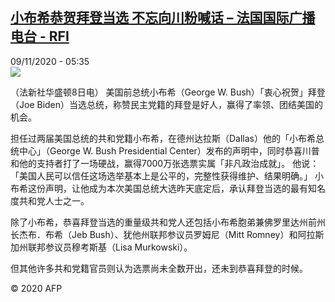 <!--1604901368000-->
[小布希恭贺拜登当选 不忘向川粉喊话 – 法国国际广播电台 - RFI](http://www.rfi.fr//cn/contenu/20201109-%E5%B0%8F%E5%B8%83%E5%B8%8C%E6%81%AD%E8%B4%BA%E6%8B%9C%E7%99%BB%E5%BD%93%E9%80%89-%E4%B8%8D%E5%BF%98%E5%90%91%E5%B7%9D%E7%B2%89%E5%96%8A%E8%AF%9D)
------

<div>09/11/2020 - 05:35</div><img src="https://s.rfi.fr/media/display/97e2c018-2248-11eb-a8e0-005056a964fe/w:310/p:16x9/int0009b.201109123502.jpg"><div class="t-content__body u-clearfix"><p>（法新社华盛顿8日电）    美国前总统小布希（George W. Bush）「衷心祝贺」拜登（Joe Biden）当选总统，称赞民主党籍的拜登是好人，赢得了率领、团结美国的机会。</p><p>    担任过两届美国总统的共和党籍小布希，在德州达拉斯（Dallas）他的「小布希总统中心」（George W. Bush Presidential Center）发布的声明中，同时恭喜川普和他的支持者打了一场硬战，赢得7000万张选票实属「非凡政治成就」。        他说：「美国人民可以信任这场选举基本上是公平的，完整性获得维护、结果明确。」        小布希这份声明，让他成为本次美国总统大选昨天底定后，承认拜登当选的最有知名度共和党人士之一。</p><p>    除了小布希，恭喜拜登当选的重量级共和党人还包括小布希胞弟兼佛罗里达州前州长杰布．布希（Jeb Bush）、犹他州联邦参议员罗姆尼（Mitt Romney）和阿拉斯加州联邦参议员穆考斯基（Lisa Murkowski）。</p><p>    但其他许多共和党籍官员则认为选票尚未全数开出，还未到恭喜拜登的时候。</p><p class="t-copyright">© 2020 AFP</p>        </div>
